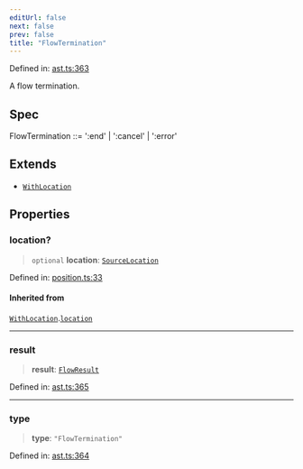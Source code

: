 ```yaml
---
editUrl: false
next: false
prev: false
title: "FlowTermination"
---
```


Defined in: [ast.ts:363](https://github.com/rcs-agents/rcs-lang/blob/2c0291a4209143052b64b2c6ec7573ef29bacea2/packages/ast/src/ast.ts#L363)

A flow termination.

## Spec

FlowTermination ::= ':end' | ':cancel' | ':error'

## Extends

- [`WithLocation`](/api/ast/interfaces/withlocation/)

## Properties

### location?

> `optional` **location**: [`SourceLocation`](/api/ast/interfaces/sourcelocation/)

Defined in: [position.ts:33](https://github.com/rcs-agents/rcs-lang/blob/2c0291a4209143052b64b2c6ec7573ef29bacea2/packages/ast/src/position.ts#L33)

#### Inherited from

[`WithLocation`](/api/ast/interfaces/withlocation/).[`location`](/api/ast/interfaces/withlocation/#location)

***

### result

> **result**: [`FlowResult`](/api/ast/type-aliases/flowresult/)

Defined in: [ast.ts:365](https://github.com/rcs-agents/rcs-lang/blob/2c0291a4209143052b64b2c6ec7573ef29bacea2/packages/ast/src/ast.ts#L365)

***

### type

> **type**: `"FlowTermination"`

Defined in: [ast.ts:364](https://github.com/rcs-agents/rcs-lang/blob/2c0291a4209143052b64b2c6ec7573ef29bacea2/packages/ast/src/ast.ts#L364)
